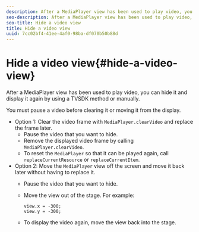 ```yaml
---
description: After a MediaPlayer view has been used to play video, you can hide it and display it again by using a TVSDK method or manually.
seo-description: After a MediaPlayer view has been used to play video, you can hide it and display it again by using a TVSDK method or manually.
seo-title: Hide a video view
title: Hide a video view
uuid: 7cc02bf4-41ee-4af0-98ba-df070b50b88d
---
```


# Hide a video view{#hide-a-video-view}

After a MediaPlayer view has been used to play video, you can hide it and display it again by using a TVSDK method or manually.

 You must pause a video before clearing it or moving it from the display. 
* Option 1: Clear the video frame with `MediaPlayer.clearVideo`​ and replace the frame later.
  * Pause the video that you want to hide.
  * Remove the displayed video frame by calling `MediaPlayer.clearVideo`.
  * To reset the `MediaPlayer` so that it can be played again, call `replaceCurrentResource` or `replaceCurrentItem`.
* Option 2: Move the `MediaPlayer` view off the screen and move it back later without having to replace it.
  * Pause the video that you want to hide.
  * Move the view out of the stage. For example:

    ```  
    view.x = -300; 
    view.y = -300;
    ```  
  
  * To display the video again, move the view back into the stage.
